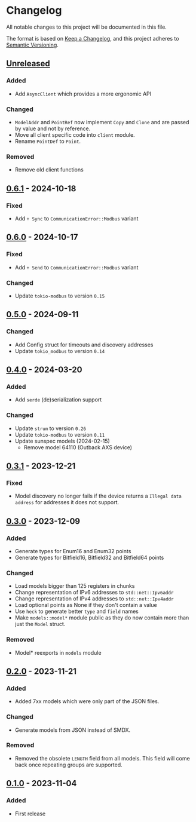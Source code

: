 # Changelog

All notable changes to this project will be documented in this file.

The format is based on [Keep a Changelog](https://keepachangelog.com/en/1.1.0/),
and this project adheres to [Semantic Versioning](https://semver.org/spec/v2.0.0.html).

## [Unreleased]

### Added

- Add `AsyncClient` which provides a more ergonomic API

### Changed

- `ModelAddr` and `PointRef` now implement `Copy` and `Clone` and are passed
  by value and not by reference.
- Move all client specific code into `client` module.
- Rename `PointDef` to `Point`.

### Removed

- Remove old client functions

## [0.6.1] - 2024-10-18

### Fixed 

- Add `+ Sync` to `CommunicationError::Modbus` variant

## [0.6.0] - 2024-10-17

### Fixed 

- Add `+ Send` to `CommunicationError::Modbus` variant

### Changed

- Update `tokio-modbus` to version `0.15`

## [0.5.0] - 2024-09-11

### Changed

- Add Config struct for timeouts and discovery addresses
- Update `tokio_modbus` to version `0.14`

## [0.4.0] - 2024-03-20

### Added

- Add `serde` (de)serialization support

### Changed

- Update `strum` to version `0.26`
- Update `tokio-modbus` to version `0.11`
- Update sunspec models (2024-02-15)
  - Remove model 64110 (Outback AXS device)

## [0.3.1] - 2023-12-21

### Fixed

- Model discovery no longer fails if the device returns a
  `Illegal data address` for addresses it does not support.

## [0.3.0] - 2023-12-09

### Added

- Generate types for Enum16 and Enum32 points
- Generate types for Bitfield16, Bitfield32 and Bitfield64 points

### Changed

- Load models bigger than 125 registers in chunks
- Change representation of IPv6 addresses to `std::net::Ipv6addr`
- Change representation of IPv4 addresses to `std::net::Ipv4addr`
- Load optional points as None if they don't contain a value
- Use `heck` to generate better `type` and `field` names
- Make `models::model*` module public as they do now contain
  more than just the `Model` struct.

### Removed

- Model\* reexports in `models` module

## [0.2.0] - 2023-11-21

### Added

- Added 7xx models which were only part of the JSON files.

### Changed

- Generate models from JSON instead of SMDX.

### Removed

- Removed the obsolete `LENGTH` field from all models. This
  field will come back once repeating groups are supported.

## [0.1.0] - 2023-11-04

### Added

- First release

[unreleased]: https://github.com/bikeshedder/sunspec/compare/v0.6.1...HEAD
[0.6.1]: https://github.com/bikeshedder/sunspec/compare/v0.6.0...v0.6.1
[0.6.0]: https://github.com/bikeshedder/sunspec/compare/v0.5.0...v0.6.0
[0.5.0]: https://github.com/bikeshedder/sunspec/compare/v0.4.0...v0.5.0
[0.4.0]: https://github.com/bikeshedder/sunspec/compare/v0.3.1...v0.4.0
[0.3.1]: https://github.com/bikeshedder/sunspec/compare/v0.3.0...v0.3.1
[0.3.0]: https://github.com/bikeshedder/sunspec/compare/v0.2.0...v0.3.0
[0.2.0]: https://github.com/bikeshedder/sunspec/compare/v0.1.0...v0.2.0
[0.1.0]: https://github.com/bikeshedder/sunspec/releases/tag/v0.1.0
